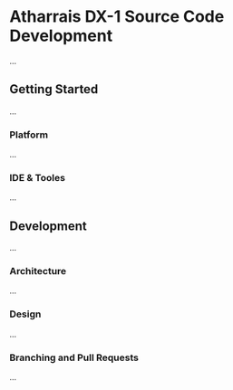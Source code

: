 # Atharrais DX-1 Source Code Development

...


## Getting Started

...

### Platform

...

### IDE & Tooles

...

## Development

...

### Architecture

...

### Design

...

### Branching and Pull Requests

...


